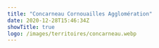 ```yaml
---
title: "Concarneau Cornouailles Agglomération"
date: 2020-12-28T15:46:34Z
showTitle: true
logo: /images/territoires/concarneau.webp
---
```

